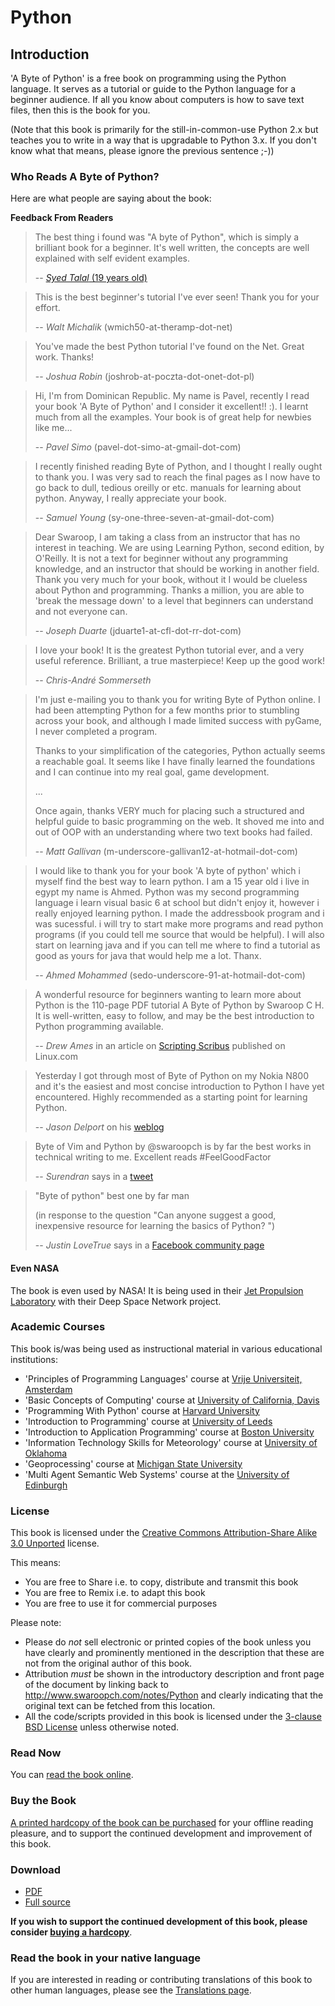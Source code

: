 # Python

## Introduction

'A Byte of Python' is a free book on programming using the Python language. It serves as a tutorial or guide to the Python language for a beginner audience. If all you know about computers is how to save text files, then this is the book for you.

(Note that this book is primarily for the still-in-common-use Python 2.x but teaches you to write in a way that is upgradable to Python 3.x. If you don't know what that means, please ignore the previous sentence ;-))

### Who Reads A Byte of Python?

Here are what people are saying about the book:

**Feedback From Readers**

> The best thing i found was "A byte of Python", which is simply a brilliant book for a beginner. It's well written, the concepts are well explained with self evident examples.
>
> -- [_Syed Talal_ (19 years old)](http://littlepancakes.wordpress.com/2010/01/30/python)

<!-- -->

> This is the best beginner's tutorial I've ever seen! Thank you for your effort.
>
> -- _Walt Michalik_ (wmich50-at-theramp-dot-net)

<!-- -->

> You've made the best Python tutorial I've found on the Net. Great work. Thanks!
>
> -- _Joshua Robin_ (joshrob-at-poczta-dot-onet-dot-pl)

<!-- -->

> Hi, I'm from Dominican Republic. My name is Pavel, recently I read your book 'A Byte of Python' and I consider it excellent!!  :). I learnt much from all the examples. Your book is of great help for newbies like me...
>
> -- _Pavel Simo_ (pavel-dot-simo-at-gmail-dot-com)

<!-- -->

> I recently finished reading Byte of Python, and I thought I really ought to thank you. I was very sad to reach the final pages as I now have to go back to dull, tedious oreilly or etc.  manuals for learning about python. Anyway, I really appreciate your book.
>
> --  _Samuel Young_ (sy-one-three-seven-at-gmail-dot-com)

<!-- -->

> Dear Swaroop, I am taking a class from an instructor that has no interest in teaching. We are using Learning Python, second edition, by O'Reilly. It is not a text for beginner without any programming knowledge, and an instructor that should be working in another field.  Thank you very much for your book, without it I would be clueless about Python and programming. Thanks a million, you are able to 'break the message down' to a level that beginners can understand and not everyone can.
>
> -- _Joseph Duarte_ (jduarte1-at-cfl-dot-rr-dot-com)

<!-- -->

> I love your book! It is the greatest Python tutorial ever, and a very useful reference. Brilliant, a true masterpiece! Keep up the good work!
>
> -- _Chris-André Sommerseth_

<!-- -->

> I'm just e-mailing you to thank you for writing Byte of Python online.  I had been attempting Python for a few months prior to stumbling across your book, and although I made limited success with pyGame, I never completed a program.
>
> Thanks to your simplification of the categories, Python actually seems a reachable goal. It seems like I have finally learned the foundations and I can continue into my real goal, game development.
>
> ...
>
> Once again, thanks VERY much for placing such a structured and helpful guide to basic programming on the web.  It shoved me into and out of OOP with an understanding where two text books had failed.
>
> -- _Matt Gallivan_ (m-underscore-gallivan12-at-hotmail-dot-com)

<!-- -->

> I would like to thank you for your book 'A byte of python' which i myself find the best way to learn python. I am a 15 year old i live in egypt my name is Ahmed. Python was my second programming language i learn visual basic 6 at school but didn't enjoy it, however i really enjoyed learning python. I made the addressbook program and i was sucessful. i will try to start make more programs and read python programs (if you could tell me source that would be helpful). I will also start on learning java and if you can tell me where to find a tutorial as good as yours for java that would help me a lot. Thanx.
>
> -- _Ahmed Mohammed_ (sedo-underscore-91-at-hotmail-dot-com)

<!-- -->

> A wonderful resource for beginners wanting to learn more about Python is the 110-page PDF tutorial A Byte of Python by Swaroop C H. It is well-written, easy to follow, and may be the best introduction to Python programming available.
>
> -- _Drew Ames_ in an article on [Scripting Scribus](http://www.linux.com/feature/126522) published on Linux.com

<!-- -->

> Yesterday I got through most of Byte of Python on my Nokia N800 and it's the easiest and most concise introduction to Python I have yet encountered. Highly recommended as a starting point for learning Python.
>
> -- _Jason Delport_ on his [weblog](http://paxmodept.com/telesto/blogitem.htm?id=627)

<!-- -->

> Byte of Vim and Python by @swaroopch is by far the best works in technical writing to me. Excellent reads #FeelGoodFactor
>
> -- _Surendran_ says in a [tweet](http://twitter.com/suren/status/12840485454)

<!-- -->

> "Byte of python" best one by far man
>
> (in response to the question "Can anyone suggest a good, inexpensive resource for learning the basics of Python? ")
>
> -- _Justin LoveTrue_ says in a [Facebook community page](http://www.facebook.com/pythonlang/posts/406873916788)

#### Even NASA

The book is even used by NASA! It is being used in their [Jet Propulsion Laboratory](http://dsnra.jpl.nasa.gov/software/Python/byte-of-python/output/byteofpython_html/) with their Deep Space Network project.

### Academic Courses

This book is/was being used as instructional material in various educational institutions:

- 'Principles of Programming Languages' course at [Vrije Universiteit, Amsterdam](http://www.few.vu.nl/~nsilvis/PPL/2007/index.html)
- 'Basic Concepts of Computing' course at [University of California, Davis](http://www.cs.ucdavis.edu/courses/exp_course_desc/10.html)
- 'Programming With Python' course at [Harvard University](http://www.people.fas.harvard.edu/~preshman/python_winter.html)
- 'Introduction to Programming' course at [University of Leeds](http://www.comp.leeds.ac.uk/acom1900/)
- 'Introduction to Application Programming' course at [Boston University](http://www.cs.bu.edu/courses/cs108/materials.html)
- 'Information Technology Skills for Meteorology' course at [University of Oklahoma](http://gentry.metr.ou.edu/byteofpython/)
- 'Geoprocessing' course at [Michigan State University](http://www.msu.edu/~ashton/classes/825/index.html)
- 'Multi Agent Semantic Web Systems' course at the [University of Edinburgh](http://homepages.inf.ed.ac.uk/ewan/masws/)

### License

This book is licensed under the [Creative Commons Attribution-Share Alike 3.0 Unported](http://creativecommons.org/licenses/by-sa/3.0/deed.en_US) license.

This means:

- You are free to Share i.e. to copy, distribute and transmit this book
- You are free to Remix i.e. to adapt this book
- You are free to use it for commercial purposes

Please note:

- Please do *not* sell electronic or printed copies of the book unless you have clearly and prominently mentioned in the description that these are not from the original author of this book.
- Attribution *must* be shown in the introductory description and front page of the document by linking back to <http://www.swaroopch.com/notes/Python> and clearly indicating that the original text can be fetched from this location.
- All the code/scripts provided in this book is licensed under the [3-clause BSD License](http://www.opensource.org/licenses/bsd-license.php) unless otherwise noted.

### Read Now

You can [read the book online](http://www.swaroopch.com/notes/Python_en-Preface).

### Buy the Book

[A printed hardcopy of the book can be purchased](http://www.swaroopch.com/buybook) for your offline reading pleasure, and to support the continued development and improvement of this book.

### Download

- [PDF](http://files.swaroopch.com/python/byte_of_python.pdf)
- [Full source](https://github.com/swaroopch/byte_of_python)

**If you wish to support the continued development of this book, please consider [buying a hardcopy](http://www.swaroopch.com/buybook)**.

### Read the book in your native language

If you are interested in reading or contributing translations of this book to other human languages, please see the [Translations page](#translations).
